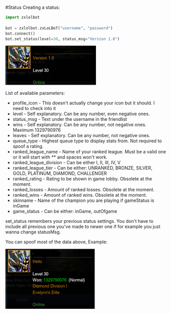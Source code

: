 #Status
Creating a status:
```python
import zxlolbot

bot = zxlolbot.zxLoLBoT("username", "password")
bot.connect()
bot.set_status(level=30, status_msg="Version 1.0")
```

![](statusBasic.PNG)

List of available parameters:

* profile_icon - This doesn't actually change your icon but it should. I need to check into it
* level - Self explanatory. Can be any number, even negative ones.
* status_msg - Text under the username in the friendlist
* wins - Self explanatory. Can be any number, not negative ones. Maximum 1329790976
* leaves - Self explanatory. Can be any number, not negative ones.
* queue_type - Highest queue type to display stats from. Not required to spoof a rating.
* ranked_league_name - Name of your ranked league. Must be a valid one or it will start with ** and spaces won't work.
* ranked_league_division - Can be either I, II, III, IV, V
* ranked_league_tier - Can be either: UNRANKED, BRONZE, SILVER, GOLD, PLATINUM, DIAMOND, CHALLENGER
* ranked_rating - Rating to be shown in game lobby. Obsolete at the moment.
* ranked_losses - Amount of ranked losses. Obsolete at the moment.
* ranked_wins - Amount of ranked wins. Obsolete at the moment.
* skinname - Name of the champion you are playing if gameStatus is inGame
* game_status - Can be either: inGame, outOfgame

set_status remembers your previous status settings. You don't have to include all previous one you've made to newer one if for example you just wanna change statusMsg.

You can spoof most of the data above, Example:

![](statusSpoof.PNG)